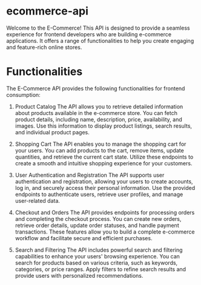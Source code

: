# ecommerce-api

Welcome to the E-Commerce! This API is designed to provide a seamless experience for frontend developers who are building e-commerce applications. It offers a range of functionalities to help you create engaging and feature-rich online stores.


# Functionalities
The E-Commerce API provides the following functionalities for frontend consumption:

1. Product Catalog
The API allows you to retrieve detailed information about products available in the e-commerce store. You can fetch product details, including name, description, price, availability, and images. Use this information to display product listings, search results, and individual product pages.

2. Shopping Cart
The API enables you to manage the shopping cart for your users. You can add products to the cart, remove items, update quantities, and retrieve the current cart state. Utilize these endpoints to create a smooth and intuitive shopping experience for your customers.

3. User Authentication and Registration
The API supports user authentication and registration, allowing your users to create accounts, log in, and securely access their personal information. Use the provided endpoints to authenticate users, retrieve user profiles, and manage user-related data.

4. Checkout and Orders
The API provides endpoints for processing orders and completing the checkout process. You can create new orders, retrieve order details, update order statuses, and handle payment transactions. These features allow you to build a complete e-commerce workflow and facilitate secure and efficient purchases.

5. Search and Filtering
The API includes powerful search and filtering capabilities to enhance your users' browsing experience. You can search for products based on various criteria, such as keywords, categories, or price ranges. Apply filters to refine search results and provide users with personalized recommendations.
